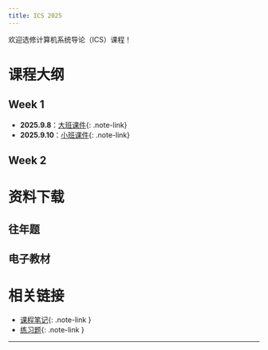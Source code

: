 ```yaml
---
title: ICS 2025
---
```


欢迎选修计算机系统导论（ICS）课程！

# 课程大纲

## Week 1

- **2025.9.8**：[大班课件](https://www.baidu.com){: .note-link}
- **2025.9.10**：[小班课件](https://www.baidu.com){: .note-link}

## Week 2

# 资料下载

## 往年题

## 电子教材

# 相关链接

- [课程笔记](https://example.com/week3-note){: .note-link }
- [练习题](https://example.com/week3-exercises){: .note-link }

---

